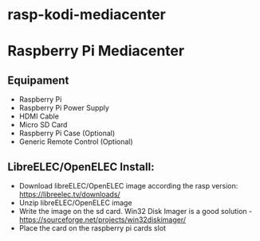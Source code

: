 # rasp-kodi-mediacenter
Raspberry Pi Mediacenter 
===========

Equipament
---------------------------
* Raspberry Pi
* Raspberry Pi Power Supply
* HDMI Cable
* Micro SD Card
* Raspberry Pi Case (Optional)
* Generic Remote Control (Optional)

LibreELEC/OpenELEC Install:
---------------------------

* Download libreELEC/OpenELEC image according the rasp version: https://libreelec.tv/downloads/
* Unzip libreELEC/OpenELEC image
* Write the image on the sd card. Win32 Disk Imager is a good solution - https://sourceforge.net/projects/win32diskimager/
* Place the card on the raspberry pi cards slot
